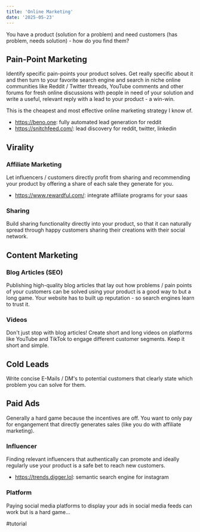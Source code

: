 ```yaml
---
title: 'Online Marketing'
date: '2025-05-23'
---
```

You have a product (solution for a problem) and need customers (has problem, needs solution) - how do you find them?

## Pain-Point Marketing

Identify specific pain-points your product solves. Get really specific about it and then turn to your favorite search engine and search in niche online communities like Reddit / Twitter threads, YouTube comments and other forums for fresh online discussions with people in need of your solution and write a useful, relevant reply with a lead to your product - a win-win.

This is the cheapest and most effective online marketing strategy I know of.

- <https://beno.one>: fully automated lead generation for reddit
- <https://snitchfeed.com/>: lead discovery for reddit, twitter, linkedin

## Virality

### Affiliate Marketing

Let influencers / customers directly profit from sharing and recommending your product by offering a share of each sale they generate for you.

- <https://www.rewardful.com/>: integrate affiliate programs for your saas

### Sharing

Build sharing functionality directly into your product, so that it can naturally spread through happy customers sharing their creations with their social network.

## Content Marketing

### Blog Articles (SEO)

Publishing high-quality blog articles that lay out how problems / pain points of your customers can be solved using your product is a good way to but a long game. Your website has to built up reputation - so search engines learn to trust it.

### Videos

Don't just stop with blog articles! Create short and long videos on platforms like YouTube and TikTok to engage different customer segments. Keep it short and simple.

## Cold Leads

Write concise E-Mails / DM's to potential customers that clearly state which problem you can solve for them.

## Paid Ads

Generally a hard game because the incentives are off. You want to only pay for engangement that directly generates sales (like you do with affiliate marketing).

### Influencer

Finding relevant influencers that authentically can promote and ideally regularly use your product is a safe bet to reach new customers.

- <https://trends.digger.lol>: semantic search engine for instagram

### Platform

Paying social media platforms to display your ads in social media feeds can work but is a hard game...

#tutorial
